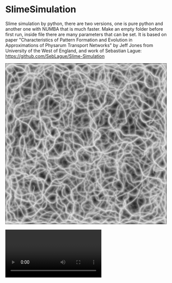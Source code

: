 # SlimeSimulation
Slime simulation by python, there are two versions, one is pure python and another one with NUMBA that is much faster. Make an empty folder before first run, inside file there are many parameters that can be set. It is based on paper "Characteristics of Pattern Formation and Evolution in Approximations of Physarum Transport Networks" by Jeff Jones from University of the West of England, and work of Sebastian Lague:
https://github.com/SebLague/Slime-Simulation

![alt text](https://github.com/Hesamebh/SlimeSimulation/blob/main/IMG1000250.png?raw=true)



![alt text](https://github.com/Hesamebh/SlimeSimulation/blob/main/AnimNumba.mp4?raw=true)






